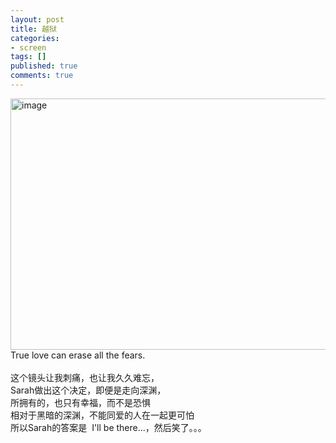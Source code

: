 ```yaml
---
layout: post
title: 越狱
categories:
- screen
tags: []
published: true
comments: true
---
```

<p><p><a href="http://images.blogcn.com/2007/3/27/12/walkerwang,20070327233052.jpg" target="_blank"><img height="402" alt="image" src="http://images.blogcn.com/2007/3/27/12/walkerwang,20070327233052.jpg" width="560" border="0" /></a><br />True love can erase all the fears.<br /><br />这个镜头让我刺痛，也让我久久难忘，<br />Sarah做出这个决定，即便是走向深渊，<br />所拥有的，也只有幸福，而不是恐惧<br />相对于黑暗的深渊，不能同爱的人在一起更可怕<br />所以Sarah的答案是&nbsp; I'll be there...，然后笑了。。。</p></p>
